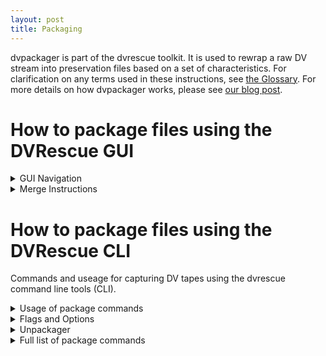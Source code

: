```yaml
---
layout: post
title: Packaging
---
```


dvpackager is part of the dvrescue toolkit. It is used to rewrap a raw DV stream into preservation files based on a set of characteristics. For clarification on any terms used in these instructions, see <a href="{{ site.baseurl }}/sections/glossary.html" target="blank">the Glossary</a>. For more details on how dvpackager works, please see <a href="https://mipops.tumblr.com/post/625667299610853376/dvrescue-workshop-1-dvpackager-and-dvloupe" target="blank">our blog post</a>.

# How to package files using the DVRescue GUI

<details markdown=1>
  <summary markdown="span">GUI Navigation</summary>

## GUI Navigation

### Input files

A file list will populate containing any files you have already been working on in other tabs. You can remove any of these with the X and can add more files by clicking the folder with a plus symbol. 
In this section you can also select the segmentation rules, selecting the markers around which you would like to split the file. These different markers, and when they might be useful, are listed below.

### Segmentation Markers
<br />
- **Record start markers:** flags indicating the beginning of a recording.<br />
  This can be helpful for finding the beginning or end of segments that were recorded separately. It can also help with packaging, if you prefer the segments of content in separate files. Some camcorders use both start and stop markers, but most only use one or the other. 

- **Record stop markers:** flags indicating the end of a recording.<br />
  This can be helpful for finding the beginning or end of segments that were recorded separately. It can also help with packaging, if you prefer the segments of content in separate files. Some camcorders use both start and stop markers, but most only use one or the other. 

- **Record time break:** a break in the recording time for a tape.<br />
  This can also help to separate different content into segments.

- **Timecode break:** a break in the timecode for a recording.<br />
  Some creators used different timecodes to mark different scenes or portions of content for footage included in a final project.

- **Audio rate changes:** the rate the audio was recorded at changed, either by the frequency, or the number of channels, or both.<br />
  Audio rate changes can affect the way players handle the audio. The result might be that audio after a change sounds faster or slower. It might also cause audio to be missing for a portion of the file. Segmenting and packaging by audio rate changes is advised in these cases to ensure accurate playback of the audio for all of the content on a tape.

- **Aspect ratio changes:** the aspect ratio changes from 4/3 to 16/9 (or 16/9 to 4/3).<br />
  Similarly to audio rate changes, players cannot always adapt to accommodate both. Segmenting and packaging by aspect ratio changes (or forcing them all to be the same in the packaged file) is advised in these case to ensure accurate playback for both aspect ratios if both were recorded on a single tape.

For more information on segments and how they can be useful, please see <a href="https://drive.google.com/file/d/1Y14qcKvuoZug52fMBoOmw2GbzEjt83ig/view?usp=sharing" target="blank">Andrew Weaver’s breakdown of segmentation suggestions</a>.

### Segmentation Rules

Here, the segments that will be produced using the rules defined above are listed. It shows the frame, timestamp, and timecode; the marker or alert icon that triggered the split; and defines the audio settings and aspect ratio. These details should help in identifying the sections and determining if the file is being split as expected.

### Output Queue
The output queue list all the files that have been processed or are in queue to be processed. The entire file path is listed as well as an icon that shows its current status.

<a href="{{ site.baseurl }}/images/packagerIcons.png"><img alt="Packaging Status Icon Key" src="{{ site.baseurl }}/images/packagerIcons.png"></a>

</details> 

<details markdown=1>
  <summary markdown="span">Merge Instructions</summary>

## GUI Merge

<div class="blockquote">
Note: we recommend previewing files and segmenting options in the Analysis tab prior to packaging in order to perform quality control and review any artifacts, recapture if needed, and merge files to get the best possible copy prior to packaging. Analysis also serves as a good way to test various segmentation rules and determine the best one(s) for each file based on the recording data and content.
</div><br />

1. In the DVRescue GUI, navigate to “Package” from the menu on the left side.
2. Under Input Files, a file list will populate containing any files you have already been working on in other tabs.
  1. You can remove any of these files with the X next to the file name.
  2. You can import other files by clicking the folder icon with a plus symbol or by dragging and dropping the files into the window.
3. If Input Files shows more than one file, make sure to select the one you want to be working with by clicking on it. The file will be highlighted in green when selected. 
4. Below the file list, select any of the segmentation rules you want to use to divide the file.
  1. Read more about these in the section above.
  2. If you are unsure, you may want to first explore more in the Analysis tab.
5. Be sure to click Apply once you have selected the rules.
6. The list in the Segmentation Rules window will show the number of segments that will be output. Make sure this list matches your expectations and no issues are apparent.
7. Choose the file format you would like for the output files: .mov or .mkv.
8. Determine the location to save the files:
  1. If you want to save the packaged files in the same location as the original file, select the “package into same folder” option. This will also keep the same name as the original file with numbers appended as necessary.
  2. If you want to save the files to a separate location, select the “specify path” option and enter the path. Here you may also rename the file.
9. Click the “Add to queue” button. The file will appear in the Output Queue below and will begin processing immediately.
10. While it processes, you can continue working on other files. Repeat steps 3-9 for all files you want to package.
11. As each file processes, an icon to the right will show the status of the file.

</details> 

# How to package files using the DVRescue CLI
Commands and useage for capturing DV tapes using the dvrescue command line tools (CLI).

<details markdown=1>
  <summary markdown="span">Usage of package commands</summary>

## Basic Syntax

The basic packaging syntax looks like this:<br />
  `dvpackager [options] file.dv`

To preview all of the options in order to determine the best way to rewrap a file, import the file into the “Analysis” window and select the “Segment” view.

To generate a list of options or for additional information, run the following command:<br />
  `dvpackager -h`

  </details> 

<details markdown=1>
  <summary markdown="span">Flags and Options</summary>

## Flags and Options

An up-to-date and exhaustive list of flags and options can be viewed by typing `dvpackager -h` into the command line window. However, these are some common ones you may need to use.

By default, dvpackager will split the output files so that each time significant technical characteristics of the DV stream changes (such as aspect ratio, frame rate, and format), a new output file will be written. The following flags adjust the way dvpackager will split the output.

- **-f** = forces dvpackager to ignore changes in significant technical characteristics of the dv stream when splitting the output. 
- **-s** = split the output file at recording start markers.
- **-d** = split the output file at non-consecutive recording timestamps.
- **-t** = split the output file at non-consecutive timecode values.

Example: `-s INPUT.dv` will read `-r INPUT.dv` and rewrap those dv frames into an output file while making one new output file whenever there is a change in significant technical characteristics or frames with recording-start flags.

### Other commonly used options

After the primary command and the input, you can add one or more of the following flags to modify and customize the output.

- **-o [path to directory]** = provide a custom output directory
  - Example: `-o /Users/myusername/MyFolder/DV_Files`
- **-e [extension]** = specify the extension of the container you want to use.
  - This option has been successfully tested with the following wrappers:
    - mkv
    - mov
    - dv
  - If no other specific extension is specified, dvpackager’s default output is mov.
  - Note that using the `dv` option shall simply extract the dv from the file while using the selected options to split the output.
  - Example: `-e mkv`
- **-n** = do not repackage, simply generate a dvrescue xml if one doesn't already exist, and report on what the output files would be.
- **-N <parts>** = List the numbers of the segments that should not be packaged. Multiple segments numbers may be listed as comma delimited
  - Example: `-N ‘1,3’` would output the 2nd segment and any segment after the 3rd.
  - Use `-n` first to list the segments by number.

### Audio resample options
By default, dvpackager will preserve the sampling rate of the input DV stream; however, if the input contains a mixture of 32000 Hz and 48000 hz audio, then dvpackager will resample the packaged audio to 48000 Hz when muxing to a container
- **-3** = Enable this option to keep the sampling rate in its native format.
  - Setting this may result in more output files as each change in sampling rate will require a new output file.
  - Automatically enabled when `-e dv`
- **-4** = Force all audio to be resampled to 48000 Hz

### Aspect Ratio Options
**-a [aspect ratio option]** = Choose a strategy for handling mid-stream changes in aspect ratio. Options include:
- n = Split segments for aspect ratio changes.
- 4 = Do not split segments for aspect ratio changes alone, and if packaging a mix of 4/3 and 16/9 content together, then label it as 4/3 in the container.
- 9 = Do not split segments for aspect ratio changes alone, and if packaging a mix of 4/3 and 16/9 content together, then label it as 16/9 in the container.
- c = Do not split segments for aspect ratio changes alone, and if packaging a mix of 4/3 and 16/9 content together, then label it according to the more common aspect ratio in that segment.

</details> 

<details markdown=1>
  <summary markdown="span">Unpackager</summary>
<br />
dvpackager also has an 'unpackage' mode (currently only available in the CLI):<br />
**-u** = export the dv stream from each provided file into a single dv stream. 

For example, the following command:<br />
`dvpackager -u INPUT_1.mkv INPUT_2.mkv INPUT_3.mkv`<br />
will create one dv stream that contains all the DV of each input file.

</details> 

<details markdown=1>
  <summary markdown="span">Full list of package commands</summary>

All of these flags and options can also be viewed by typing `dvrescue -h` into the command line window.

    By default, dvpackager will split the output files so that each time
    significant technical characteristics of the dv stream change (such as aspect
    ratio, frame rate, audio channel count, or audio sample rate) a new output file
    will be written. The following flags adjust the way dvpackager will split the
    output.

    -s       (split the output file at recording start markers)
    -d       (split the output file at non-consecutive recording timestamps)
    -t       (split the output file at non-consecutive timecode values)

    -o <dir> (provide a custom output directory)
    -O <pattern>
          (specify a pattern for output files. The following variables may be
           used:
          %FILENAME% - will use the filename of the input file without it's
                       extension
          %RECDATE% -  will use the recording date of the first output frame,
                       in YYYY-MM-DD format. If there is no embedded recording
                       date, then 'XXXX-XX-XX' will be used.
          %RECTIME% -  will use the recording date of the first output frame.
                       If there is no embedded recording date, then
                       'XX-XX-XX' will be used.
          %TC% -       will use the timecode value of the first frame or use
                       XX-XX-XX-XX if no timecode is stored in the first frame.
          %PARTNO% -   This is an incrementing number of the output starting
                       from 1.
           The default pattern is "%FILENAME%_part%PARTNO%". The
           extension of the output file is determined by the -e
           setting.)
               
           Note that if the output pattern would generate multiple output files
           with the same name then a 3-digit incrementing number such as "-001"
           will be added to the end of the filename.
    -e <ext> (specify the extension of the container to use. Tested with:
           mkv, mov, dv. Defaults to mov. Note that using the 'dv' option
           shall simply extract the dv from the file while using the
           selected options to split the output.)
    -l <code>(specify the language code to use for the audio tracks.
           If multiple languages are provided with a comma delimiter such as
           'eng,spa,fra,nor' then they are used for each audio track in order.
           Note that usually could be one or two stereo tracks, but if -m is 
           enabled then it is possible for two or four mono tracks, each
           with it's own language code.)
    -L <code>(specify the language code to use for the caption tracks (if
           any).
    -m       (By default, audio will be handled in stereo pairs, enabling this
           option will arrange the audio into tracks with mono channels.)
    -S       (embeds a caption track if there are captions to represent in the
           source DV)
    -Z       (generate a DVRescue technical subtitle file, which contains
           timecode and other frame-based metadata. This is an experimental
           dvrescue subtitle format)
    -n       (do not repackage, simply generate a dvrescue xml if one doesn't
           already exist, and report on what the output files would be)
    -N <parts> (List the numbers of the segments that should not be packaged.
             Multiple segments numbers may be listed as comma-delimited; for
             instance "-N '1,3'" would output the 2nd segment and any segment
             after the 3rd. Use "-n" to list the segments by number.)
    -v       (shows ffmpeg stderr output, otherwise this is hidden)
    -z       (disable colored terminal output)

    -F <path> (provide a custom ffmpeg path)
    -M <path> (provide a custom mediainfo path)
    -D <path> (provide a custom dvrescue path)
    -X <path> (provide a custom xmlstarlet path)
    -x <path> (provide a custom path to a DVRescue XML that corresponds to the
            input file)
    -V <path> (provide a custom path to a DVRescue technical subtitle file that
            corresponds to the input file, ignored if -S is not set)
    -C <path> (provide a custom path to a DVRescue SCC that corresponds to the
           input file, ignored if -S is not set)

    Audio Resample Options

    By default, dvpacakager will preserve the sampling rate of the input DV stream;
    however, if the input contains a mixture of 32000 Hz and 48000 Hz audio, then
    dvpackager will resample the packaged audio to 48000 Hz when muxing to a
    container.

    -3        (Enable this option to keep the sampling rate in its native format.
            Setting this may result in more output files as each change in
            sampling rate will require a new output file. Automatically enabled
            when '-e dv'.)
    -4        (Force all audio to be resampled to 48000 Hz.)
 
    Aspect Ratio Options
    -a <opt>  (Choose a strategy for handling mid-stream changes in aspect ratio.
            Options:
                - n: Split segments for aspect ratio changes.
                - 4: Do not split segments for aspect ratio changes alone,
                     and if packaging a mix of 4/3 and 16/9 content together,
                     then label it as 4/3 in the container.
                - 9: Do not split segments for aspect ratio changes alone,
                     and if packaging a mix of 4/3 and 16/9 content together,
                     then label it as 16/9 in the container.
                - c: Do not split segments for aspect ratio changes alone,
                     and if packaging a mix of 4/3 and 16/9 content together,
                     then label it according the more common aspect ratio in
                     that segment.
            )

    For example, the following command:

    dvpackager -s INPUT.dv

    will read -r INPUT.dv and rewrap those dv frames into an output file while making
    one new output file whenever there is a change in significant technical
    characteristics or frames with recording-start flags.

    dvpackager also has an 'unpackage' mode

    -u       (export the dv stream from each provided file into a single dv stream)

    For example, the following command:

    dvpackager -u INPUT_1.mkv INPUT_2.mkv INPUT_3.mkv

    will create one dv stream that contains all the DV of each input file.

    dvpackager also has a method to express a table of how the file would be
    repackaged given an XML input.
 
    -T <xml> (provide only a table of information about the output files without
           making any, provide the xml as an argument)

    For example, the following command:

    dvpackager -s -a c -T file.dv.dvrescue.xml file.dv

    will show a table of the outputs for file.dv with the provided options (-s -a c).

</details> 
